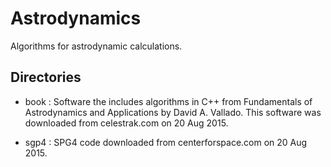 
Astrodynamics
=============

Algorithms for astrodynamic calculations.

Directories
-----------

* book : Software the includes algorithms in C++ from Fundamentals of Astrodynamics and Applications by David A. Vallado.  This software was downloaded from celestrak.com on 20 Aug 2015.

* sgp4 : SPG4 code downloaded from centerforspace.com on 20 Aug 2015.
